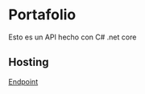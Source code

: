 # Portafolio
Esto es un API hecho con C# .net core
## Hosting
[Endpoint](http://ec2-54-236-33-206.compute-1.amazonaws.com/Message/Alex)